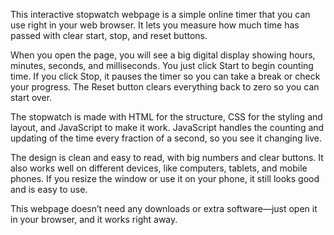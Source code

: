 This interactive stopwatch webpage is a simple online timer that you can use right in your web browser. It lets you measure how much time has passed with clear start, stop, and reset buttons.

When you open the page, you will see a big digital display showing hours, minutes, seconds, and milliseconds. You just click Start to begin counting time. If you click Stop, it pauses the timer so you can take a break or check your progress. The Reset button clears everything back to zero so you can start over.

The stopwatch is made with HTML for the structure, CSS for the styling and layout, and JavaScript to make it work. JavaScript handles the counting and updating of the time every fraction of a second, so you see it changing live.

The design is clean and easy to read, with big numbers and clear buttons. It also works well on different devices, like computers, tablets, and mobile phones. If you resize the window or use it on your phone, it still looks good and is easy to use.

This webpage doesn’t need any downloads or extra software—just open it in your browser, and it works right away.
